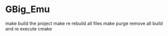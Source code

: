 # GBig_Emu

make build the project
make re rebuild all files
make purge remove all build and re execute cmake